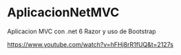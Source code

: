 # AplicacionNetMVC

Aplicacion MVC con .net 6 Razor y uso de Bootstrap

https://www.youtube.com/watch?v=hFHj8rR1fUQ&t=2127s
